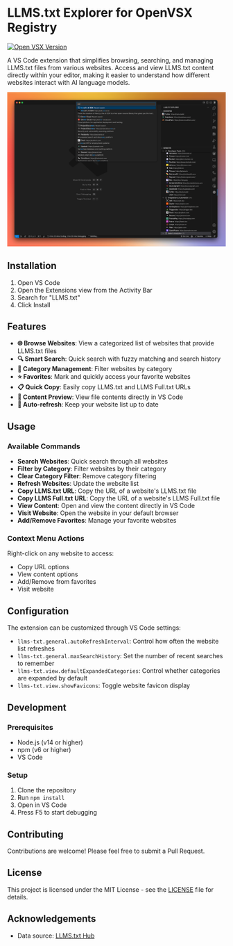 # LLMS.txt Explorer for OpenVSX Registry

[![Open VSX Version](https://img.shields.io/open-vsx/v/TheDavidDias/vscode-llms-txt)](https://open-vsx.org/extension/TheDavidDias/vscode-llms-txt)

A VS Code extension that simplifies browsing, searching, and managing LLMS.txt files from various websites. Access and view LLMS.txt content directly within your editor, making it easier to understand how different websites interact with AI language models.

![Screenshot](images/vscode-llms-txt-1.png)

## Installation

1. Open VS Code
2. Open the Extensions view from the Activity Bar
3. Search for "LLMS.txt"
4. Click Install

## Features

- **🌐 Browse Websites**: View a categorized list of websites that provide LLMS.txt files
- **🔍 Smart Search**: Quick search with fuzzy matching and search history
- **📂 Category Management**: Filter websites by category
- **⭐ Favorites**: Mark and quickly access your favorite websites
- **📋 Quick Copy**: Easily copy LLMS.txt and LLMS Full.txt URLs
- **👀 Content Preview**: View file contents directly in VS Code
- **🔄 Auto-refresh**: Keep your website list up to date

## Usage

### Available Commands

- **Search Websites**: Quick search through all websites
- **Filter by Category**: Filter websites by their category
- **Clear Category Filter**: Remove category filtering
- **Refresh Websites**: Update the website list
- **Copy LLMS.txt URL**: Copy the URL of a website's LLMS.txt file
- **Copy LLMS Full.txt URL**: Copy the URL of a website's LLMS Full.txt file
- **View Content**: Open and view the content directly in VS Code
- **Visit Website**: Open the website in your default browser
- **Add/Remove Favorites**: Manage your favorite websites

### Context Menu Actions

Right-click on any website to access:
- Copy URL options
- View content options
- Add/Remove from favorites
- Visit website

## Configuration

The extension can be customized through VS Code settings:

- `llms-txt.general.autoRefreshInterval`: Control how often the website list refreshes
- `llms-txt.general.maxSearchHistory`: Set the number of recent searches to remember
- `llms-txt.view.defaultExpandedCategories`: Control whether categories are expanded by default
- `llms-txt.view.showFavicons`: Toggle website favicon display

## Development

### Prerequisites

- Node.js (v14 or higher)
- npm (v6 or higher)
- VS Code

### Setup

1. Clone the repository
2. Run `npm install`
3. Open in VS Code
4. Press F5 to start debugging

## Contributing

Contributions are welcome! Please feel free to submit a Pull Request.

## License

This project is licensed under the MIT License - see the [LICENSE](LICENSE) file for details.

## Acknowledgements

- Data source: [LLMS.txt Hub](https://github.com/thedaviddias/llms-txt-hub)
